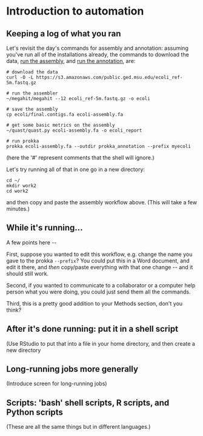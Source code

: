 # Introduction to automation

## Keeping a log of what you ran

Let's revisit the day's commands for assembly and annotation: assuming
you've run all of the installations already, the commands to download
the data, [run the assembly](genome-assembly.html), and
[run the annotation](prokka_genome_annotation.html), are:

```
# download the data
curl -O -L https://s3.amazonaws.com/public.ged.msu.edu/ecoli_ref-5m.fastq.gz

# run the assembler
~/megahit/megahit --12 ecoli_ref-5m.fastq.gz -o ecoli

# save the assembly
cp ecoli/final.contigs.fa ecoli-assembly.fa

# get some basic metrics on the assembly
~/quast/quast.py ecoli-assembly.fa -o ecoli_report

# run prokka
prokka ecoli-assembly.fa --outdir prokka_annotation --prefix myecoli
```

(here the '#' represent comments that the shell will ignore.)

Let's try running all of that in one go in a new directory:

```
cd ~/
mkdir work2
cd work2
```

and then copy and paste the assembly workflow above. (This will take a few
minutes.)

## While it's running...

A few points here -- 

First, suppose you wanted to edit this workflow, e.g.
change the name you gave to the prokka ``--prefix``?  You could put
this in a Word document, and edit it there, and *then* copy/paste everything
with that one change -- and it should still work.

Second, if you wanted to communicate to a collaborator or a computer
help person what you were doing, you could just send them all the
commands.

Third, this is a pretty good addition to your Methods section, don't
you think?

## After it's done running: put it in a shell script

(Use RStudio to put that into a file in your home directory, and then
create a new directory

## Long-running jobs more generally

(Introduce screen for long-running jobs)

## Scripts: 'bash' shell scripts, R scripts, and Python scripts

(These are all the same things but in different languages.)
